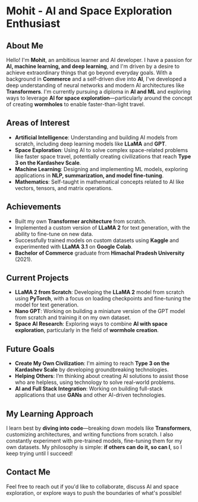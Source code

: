 
# Mohit - AI and Space Exploration Enthusiast

## About Me

Hello! I'm **Mohit**, an ambitious learner and AI developer. I have a passion for **AI, machine learning, and deep learning**, and I'm driven by a desire to achieve extraordinary things that go beyond everyday goals. With a background in **Commerce** and a self-driven dive into **AI**, I've developed a deep understanding of neural networks and modern AI architectures like **Transformers**. I'm currently pursuing a diploma in **AI and ML** and exploring ways to leverage **AI for space exploration**—particularly around the concept of creating **wormholes** to enable faster-than-light travel.

## Areas of Interest

- **Artificial Intelligence**: Understanding and building AI models from scratch, including deep learning models like **LLaMA** and **GPT**.
- **Space Exploration**: Using AI to solve complex space-related problems like faster space travel, potentially creating civilizations that reach **Type 3 on the Kardashev Scale**.
- **Machine Learning**: Designing and implementing ML models, exploring applications in **NLP, summarization, and model fine-tuning**.
- **Mathematics**: Self-taught in mathematical concepts related to AI like vectors, tensors, and matrix operations.

## Achievements

- Built my own **Transformer architecture** from scratch.
- Implemented a custom version of **LLaMA 2** for text generation, with the ability to fine-tune on new data.
- Successfully trained models on custom datasets using **Kaggle** and experimented with **LLaMA 3.1** on **Google Colab**.
- **Bachelor of Commerce** graduate from **Himachal Pradesh University** (2021).

## Current Projects

- **LLaMA 2 from Scratch**: Developing the **LLaMA 2** model from scratch using **PyTorch**, with a focus on loading checkpoints and fine-tuning the model for text generation.
- **Nano GPT**: Working on building a miniature version of the GPT model from scratch and training it on my own dataset.
- **Space AI Research**: Exploring ways to combine **AI with space exploration**, particularly in the field of **wormhole creation**.

## Future Goals

- **Create My Own Civilization**: I'm aiming to reach **Type 3 on the Kardashev Scale** by developing groundbreaking technologies.
- **Helping Others**: I’m thinking about creating AI solutions to assist those who are helpless, using technology to solve real-world problems.
- **AI and Full Stack Integration**: Working on building full-stack applications that use **GANs** and other AI-driven technologies.

## My Learning Approach

I learn best by **diving into code**—breaking down models like **Transformers**, customizing architectures, and writing functions from scratch. I also constantly experiment with pre-trained models, fine-tuning them for my own datasets. My philosophy is simple: **if others can do it, so can I**, so I keep trying until I succeed!

## Contact Me

Feel free to reach out if you'd like to collaborate, discuss AI and space exploration, or explore ways to push the boundaries of what's possible!
